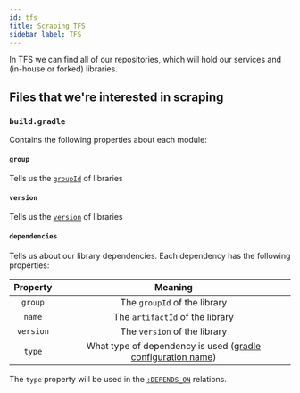```yaml
---
id: tfs
title: Scraping TFS
sidebar_label: TFS
---
```


In TFS we can find all of our repositories, which will hold our services and (in-house or forked) libraries.

## Files that we're interested in scraping

### `build.gradle`

Contains the following properties about each module:

#### `group`

Tells us the [`groupId`][libraryproperties] of libraries

#### `version`

Tells us the [`version`][libraryproperties] of libraries

#### `dependencies`

Tells us about our library dependencies.
Each dependency has the following properties:

|Property|Meaning|
|:-:|:-:|
|`group`|The `groupId` of the library|
|`name`|The `artifactId` of the library|
|`version`|The `version` of the library|
|`type`|What type of dependency is used ([gradle configuration name])|

The `type` property will be used in the [`:DEPENDS_ON`](../database/dh.md#depends_on) relations.

[libraryproperties]: ./artifactory.md#libraryproperties
[gradle configuration name]: https://docs.gradle.org/current/userguide/java_library_plugin.html#sec:java_library_configurations_graph